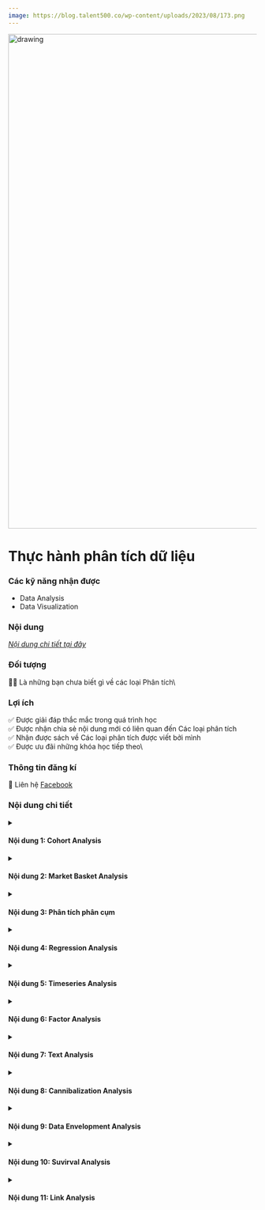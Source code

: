 ```yaml
---
image: https://blog.talent500.co/wp-content/uploads/2023/08/173.png
---
```


<img src="https://blog.talent500.co/wp-content/uploads/2023/08/173.png" alt="drawing" width="1000"/>

<div class="course_title"><h1>Thực hành phân tích dữ liệu</h1></div>

###  Các kỹ năng nhận được

<ul id="skills">
  <li>Data Analysis</li>
  <li>Data Visualization</li>
</ul>  

###  Nội dung 

[*Nội dung chi tiết tại đây*](#nội-dung-chi-tiết)

###  Đối tượng

**🤚🤚** Là những bạn chưa biết gì về các loại Phân tích\

###  Lợi ích 
✅️ Được giải đáp thắc mắc trong quá trình học\
✅️ Được nhận chia sẻ nội dung mới có liên quan đến Các loại phân tích\
✅️ Nhận được sách về Các loại phân tích được viết bởi mình\
✅️ Được ưu đãi những khóa học tiếp theo\

### Thông tin đăng kí

📝 Liên hệ [Facebook](https://www.facebook.com/khoai.kho.7)

###  Nội dung chi tiết 



<details>
  <summary><h4>Nội dung 1: Cohort Analysis </h4></summary>
- Phân tích liên kết là gì
</details>

<details>
  <summary><h4>Nội dung 2: Market Basket Analysis</h4></summary>
- Phân tích giỏ hàng là gì
</details>


<details>
  <summary><h4>Nội dung 3: Phân tích phân cụm</h4></summary>
- Phân tích giỏ hàng là gì
</details>

<details>
  <summary><h4>Nội dung 4: Regression Analysis</h4></summary>
- Phân tích giỏ hàng là gì
</details>

<details>
  <summary><h4>Nội dung 5: Timeseries Analysis</h4></summary>
- Phân tích giỏ hàng là gì
</details>

<details>
  <summary><h4>Nội dung 6: Factor Analysis</h4></summary>
- Phân tích nhân tố là gì
</details>

<details>
  <summary><h4>Nội dung 7: Text Analysis</h4></summary>
- Phân tích nhân tố là gì
</details>

<details>
  <summary><h4>Nội dung 8: Cannibalization Analysis</h4></summary>
- Giới thiệu Phân tích ăn mòn
</details>

<details>
  <summary><h4>Nội dung 9: Data Envelopment Analysis</h4></summary>
- Giới thiệu phân tích hiệu quả
- Giới thiệu phân tích đường bao hiệu quả
- Giới thiệu thuật toán CCR
</details>


<details>
  <summary><h4>Nội dung 10: Suvirval Analysis</h4></summary>
- Giới thiệu phân tích sống sót là gì
</details>

<details>
  <summary><h4>Nội dung 11: Link Analysis  </h4></summary>
- Phân tích liên kết là gì
</details>
